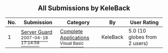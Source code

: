 ﻿<div align="center">

## All Submissions by KeleBack

</div>

No.  | Submission | Category | By   | User Rating
---- | ---------- | -------- | ---- | -----------
1 | [Server Guard<br /><sup>2007-04-18 17:14:58</sup>](https://github.com/Planet-Source-Code/keleback-server-guard__1-68389) | [Complete Applications<br /><sup>Visual Basic</sup>](../ByCategory/complete-applications__1-27.md) | KeleBack | 5.0 (10 globes from 2 users)
